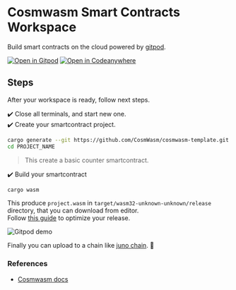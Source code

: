 # Cosmwasm Smart Contracts Workspace

Build smart contracts on the cloud powered by [gitpod](https://www.gitpod.io/).

[![Open in Gitpod](https://gitpod.io/button/open-in-gitpod.svg)](https://gitpod.io/#https://github.com/giansalex/juno-wasm-workspace)
[![Open in Codeanywhere](https://codeanywhere.com/img/open-in-codeanywhere-btn.svg)](https://app.codeanywhere.com/#https://github.com/giansalex/juno-wasm-workspace)

## Steps
After your workspace is ready, follow next steps.

:heavy_check_mark: Close all terminals, and start new one.    
:heavy_check_mark: Create your smartcontract project.
```bash
cargo generate --git https://github.com/CosmWasm/cosmwasm-template.git --name PROJECT_NAME
cd PROJECT_NAME
```
> This create a basic counter smartcontract. 

:heavy_check_mark: Build your smartcontract
```bash
cargo wasm
```
This produce `project.wasm` in `target/wasm32-unknown-unknown/release` directory, that you can download from editor.     
Follow [this guide](https://docs.junochain.com/smart-contracts/downloading-and-compiling-smart-contracts) to optimize your release.

![Gitpod demo](https://cdn.giansalex.dev/images/github/juno-gitpod.gif)

Finally you can upload to a chain like [juno chain](https://docs.junochain.com/smart-contracts/uploading-and-interacting#go-cli). :rocket:

### References
- [Cosmwasm docs](https://docs.cosmwasm.com/)
